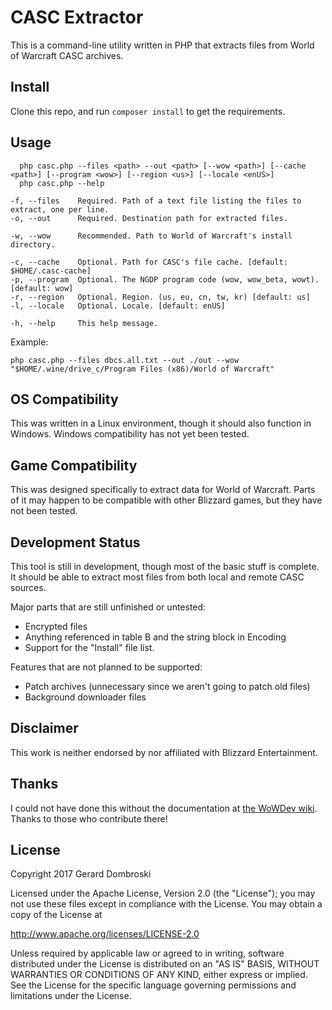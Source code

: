 # CASC Extractor

This is a command-line utility written in PHP that extracts files from World of Warcraft CASC archives.

## Install

Clone this repo, and run `composer install` to get the requirements.

## Usage

```  
  php casc.php --files <path> --out <path> [--wow <path>] [--cache <path>] [--program <wow>] [--region <us>] [--locale <enUS>]
  php casc.php --help

-f, --files    Required. Path of a text file listing the files to extract, one per line. 
-o, --out      Required. Destination path for extracted files.

-w, --wow      Recommended. Path to World of Warcraft's install directory.

-c, --cache    Optional. Path for CASC's file cache. [default: $HOME/.casc-cache]
-p, --program  Optional. The NGDP program code (wow, wow_beta, wowt). [default: wow] 
-r, --region   Optional. Region. (us, eu, cn, tw, kr) [default: us]
-l, --locale   Optional. Locale. [default: enUS]

-h, --help     This help message.
```

Example:

`php casc.php --files dbcs.all.txt --out ./out --wow "$HOME/.wine/drive_c/Program Files (x86)/World of Warcraft"`

## OS Compatibility

This was written in a Linux environment, though it should also function in Windows. Windows compatibility has not yet been tested.

## Game Compatibility

This was designed specifically to extract data for World of Warcraft. Parts of it may happen to be compatible with other Blizzard games, but they have not been tested.

## Development Status

This tool is still in development, though most of the basic stuff is complete. It should be able to extract most files from both local and remote CASC sources.

Major parts that are still unfinished or untested:
* Encrypted files
* Anything referenced in table B and the string block in Encoding
* Support for the "Install" file list.

Features that are not planned to be supported:
* Patch archives (unnecessary since we aren't going to patch old files)
* Background downloader files

## Disclaimer

This work is neither endorsed by nor affiliated with Blizzard Entertainment.

## Thanks

I could not have done this without the documentation at [the WoWDev wiki](https://wowdev.wiki/CASC). Thanks to those who contribute there!

## License

Copyright 2017 Gerard Dombroski

Licensed under the Apache License, Version 2.0 (the "License");
you may not use these files except in compliance with the License.
You may obtain a copy of the License at

  http://www.apache.org/licenses/LICENSE-2.0

Unless required by applicable law or agreed to in writing, software
distributed under the License is distributed on an "AS IS" BASIS,
WITHOUT WARRANTIES OR CONDITIONS OF ANY KIND, either express or implied.
See the License for the specific language governing permissions and
limitations under the License.
